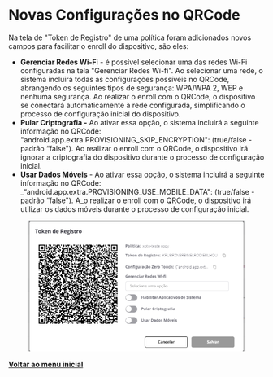 # Novas Configurações no QRCode

Na tela de "Token de Registro" de uma política foram adicionados novos campos para facilitar o enroll do dispositivo, são eles:

* **Gerenciar Redes Wi-F**i - é possível selecionar uma das redes Wi-Fi configuradas na tela "Gerenciar Redes Wi-fi". Ao selecionar uma rede, o sistema incluirá todas as configurações possíveis no QRCode, abrangendo os seguintes tipos de segurança: WPA/WPA 2, WEP e nenhuma segurança. Ao realizar o enroll com o QRCode, o dispositivo se conectará automaticamente à rede configurada, simplificando o processo de configuração inicial do dispositivo.
* **Pular Criptografia -** Ao ativar essa opção, o sistema incluirá a seguinte informação no QRCode: "android.app.extra.PROVISIONING\_SKIP\_ENCRYPTION": (true/false - padrão “false"). Ao realizar o enroll com o QRCode, o dispositivo irá ignorar a criptografia do dispositivo durante o processo de configuração inicial.
* **Usar Dados Móveis** - Ao ativar essa opção, o sistema incluirá a seguinte informação no QRCode: _“android.app.extra.PROVISIONING\_USE\_MOBILE\_DATA": (true/false - padrão “false"). A_o realizar o enroll com o QRCode, o dispositivo irá utilizar os dados móveis durante o processo de configuração inicial.

<figure><img src="../../.gitbook/assets/image (8).png" alt=""><figcaption></figcaption></figure>

[**Voltar ao menu inicial**](./)
